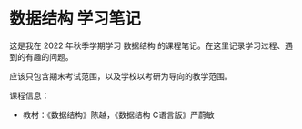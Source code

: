 # 数据结构 学习笔记

这是我在 2022 年秋季学期学习 数据结构 的课程笔记。在这里记录学习过程、遇到的有趣的问题。

应该只包含期末考试范围，以及学校以考研为导向的教学范围。

课程信息：

- 教材：《数据结构》陈越，《数据结构 C语言版》严蔚敏